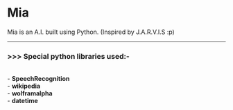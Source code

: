 # Mia
Mia is an A.I. built using Python. (Inspired by J.A.R.V.I.S :p)
<hr>
<h3>>>> Special python libraries used:-</h3><br>
- <b> SpeechRecognition </b> <br>
- <b> wikipedia </b> <br>
- <b> wolframalpha </b> <br>
- <b> datetime </b> <br>
